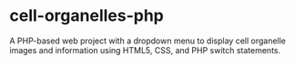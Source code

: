 # cell-organelles-php
A PHP-based web project with a dropdown menu to display cell organelle images and information using HTML5, CSS, and PHP switch statements.
